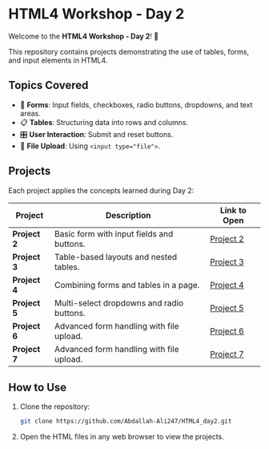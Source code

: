 # HTML4 Workshop - Day 2

Welcome to the **HTML4 Workshop - Day 2**! 🚀  

This repository contains projects demonstrating the use of tables, forms, and input elements in HTML4.

## Topics Covered
- 📝 **Forms**: Input fields, checkboxes, radio buttons, dropdowns, and text areas.
- 📋 **Tables**: Structuring data into rows and columns.
- 🎛️ **User Interaction**: Submit and reset buttons.
- 💾 **File Upload**: Using `<input type="file">`.

## Projects
Each project applies the concepts learned during Day 2:

| Project   | Description                                  | Link to Open           |
|-----------|----------------------------------------------|------------------------|
| **Project 2** | Basic form with input fields and buttons.  | [Project 2](./task2) |
| **Project 3** | Table-based layouts and nested tables.     | [Project 3](./task3) |
| **Project 4** | Combining forms and tables in a page.      | [Project 4](./task4) |
| **Project 5** | Multi-select dropdowns and radio buttons.  | [Project 5](./task5) |
| **Project 6** | Advanced form handling with file upload.   | [Project 6](./task6) |
| **Project 7** | Advanced form handling with file upload.   | [Project 7](./task7) |

## How to Use
1. Clone the repository:
   ```bash
   git clone https://github.com/Abdallah-Ali247/HTML4_day2.git
   ```
2. Open the HTML files in any web browser to view the projects.
